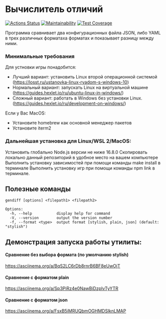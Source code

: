 # Вычислитель отличий


[![Actions Status](https://github.com/1pancho/frontend-project-46/workflows/hexlet-check/badge.svg)](https://github.com/1pancho/frontend-project-46/actions)
[![Maintainability](https://api.codeclimate.com/v1/badges/b026ed49de397af0e60d/maintainability)](https://codeclimate.com/github/1pancho/frontend-project-46/maintainability)
[![Test Coverage](https://api.codeclimate.com/v1/badges/b026ed49de397af0e60d/test_coverage)](https://codeclimate.com/github/1pancho/frontend-project-46/test_coverage)

Программа сравнивает два конфигурационных файла JSON, либо YAML в трех различных форматаха форматах и показывает разницу между ними.

### Минимальные требования
Для устновки игры понадобится:
- Лучший вариант: установить Linux второй операционной системой (https://losst.ru/ustanovka-linux-ryadom-s-windows-10)
- Нормальный вариант: запускать Linux на виртуальной машине (https://guides.hexlet.io/ru/ubuntu-linux-in-windows/)
- Сложный вариант: работать в Windows без установки Linux. (https://guides.hexlet.io/ru/development-on-windows/)

Если у Вас MacOS:
- Установите homebrew как основной менеджер пакетов
- Установите iterm2

### Дальнейшая установка для Linux/WSL 2/MacOS:
Установить глобально Node.js версии не ниже 16.8.0 Скопировать локально данный репозиторий в удобное место на вашем компьютере Выполнить установку зависимостей при помощи команды make install в терминале Выполнить установку игр при помощи команды npm link в терминале.

## Полезные команды

```
gendiff [options] <filepath1> <filepath2>

Options:
  -h, --help           display help for command
  -V, --version        output the version number
  -f, --format <type>  output format [stylish, plain, json] (default: "stylish")
```

## Демонстрация запуска работы утилиты:

#### Сравнение без выбора формата (по умолчанию stylish)

https://asciinema.org/a/BqS2LC6rDb8rnrB6BF8eUwOjT


#### Сравнение с форматом plain

https://asciinema.org/a/Sp3PiRz4e0NawBiDzpIvTyYTR


#### Сравнение с форматом json

https://asciinema.org/a/FsxB5iMRUQbmOGHMDSlknLMAP
